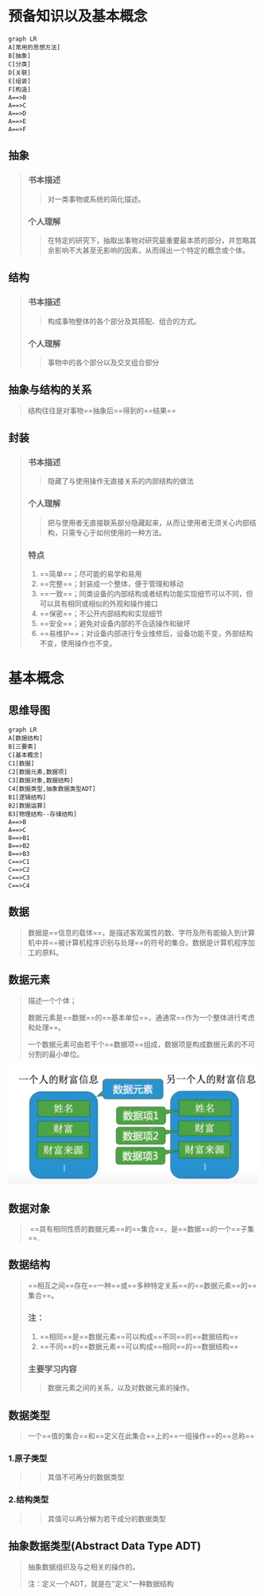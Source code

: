 
# 预备知识以及基本概念



```mermaid
graph LR
A[常用的思想方法]
B[抽象]
C[分类]
D[关联]
E[组装]
F[构造]
A==>B
A==>C
A==>D
A==>E
A==>F
```

## 抽象

> ### 书本描述
>
> > 对一类事物或系统的简化描述。
>
> ### 个人理解
>
> > 在特定的研究下，抽取出事物对研究最重要最本质的部分，并忽略其余影响不大甚至无影响的因素，从而得出一个特定的概念或个体。



## 结构

> ### 书本描述
>
> > 构成事物整体的各个部分及其搭配、组合的方式。
>
> ### 个人理解
>
> > 事物中的各个部分以及交叉组合部分



## 抽象与结构的关系

> 结构往往是对事物==抽象后==得到的==结果==



## 封装

> ### 书本描述
>
> >  隐藏了与使用操作无直接关系的内部结构的做法
>
> ### 个人理解
>
> > 把与使用者无直接联系部分隐藏起来，从而让使用者无须关心内部结构，只需专心于如何使用的一种方法。
>
> ### 特点
>
> 1. ==简单==；尽可能的易学和易用
> 2. ==完整==；封装成一个整体，便于管理和移动
> 3. ==一致==；同类设备的内部结构或者结构功能实现细节可以不同，但可以具有相同或相似的外观和操作接口
> 4. ==保密==；不公开内部结构和实现细节
> 5. ==安全==；避免对设备内部的不合适操作和破坏
> 6. ==易维护==；对设备内部进行专业维修后，设备功能不变，外部结构不变，使用操作也不变。



# 基本概念

## 思维导图

```mermaid
graph LR
A[数据结构]
B[三要素]
C[基本概念]
C1[数据]
C2[数据元素,数据项]
C3[数据对象,数据结构]
C4[数据类型,抽象数据类型ADT]
B1[逻辑结构]
B2[数据运算]
B3[物理结构--存储结构]
A==>B
A==>C
B==>B1
B==>B2
B==>B3
C==>C1
C==>C2
C==>C3
C==>C4
```





## 数据

> 数据是==信息的载体==，是描述客观属性的数、字符及所有能输入到计算机中并==被计算机程序识别与处理==的符号的集合。数据是计算机程序加工的原料。

## 数据元素

> 描述一个个体；
>
> 数据元素是==数据==的==基本单位==，通通常==作为一个整体进行考虑和处理==。
>
> 一个数据元素可由若干个==数据项==组成，数据项是构成数据元素的不可分割的最小单位。

![image-20210723155725375](https://raw.githubusercontent.com/MW-S/MWCloudImg/main/img/20210723155829.png)

## 数据对象

> ​	==具有相同性质的数据元素==的==集合==，是==数据==的一个==子集==.

## 数据结构

> ==相互之间==存在==一种==或==多种特定关系==的==数据元素==的==集合==。
>
> ### 注：
>
> 1. ==相同==是==数据元素==可以构成==不同==的==数据结构==
> 2. ==不同==的==数据元素==可以构成==相同==的==数据结构==
>
> ### 主要学习内容
>
> > 数据元素之间的关系，以及对数据元素的操作。



## 数据类型

> 一个==值的集合==和==定义在此集合==上的==一组操作==的==总称==

### 1.原子类型

> > 其值不可再分的数据类型

### 2.结构类型

> > 其值可以再分解为若干成分的数据类型



## 抽象数据类型(Abstract Data Type ADT)

> 抽象数据组织及与之相关的操作的。
>
> 注：定义一个ADT，就是在"定义"一种数据结构

<!--stackedit_data:
eyJoaXN0b3J5IjpbLTE4ODIzNzM5NDVdfQ==
-->
